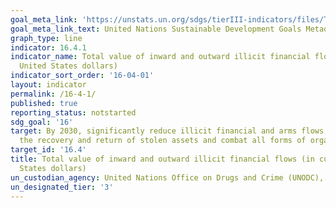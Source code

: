```yaml
---
goal_meta_link: 'https://unstats.un.org/sdgs/tierIII-indicators/files/Tier3-16-04-01.pdf'
goal_meta_link_text: United Nations Sustainable Development Goals Metadata
graph_type: line
indicator: 16.4.1
indicator_name: Total value of inward and outward illicit financial flows (in current
  United States dollars)
indicator_sort_order: '16-04-01'
layout: indicator
permalink: /16-4-1/
published: true
reporting_status: notstarted
sdg_goal: '16'
target: By 2030, significantly reduce illicit financial and arms flows, strengthen
  the recovery and return of stolen assets and combat all forms of organized crime
target_id: '16.4'
title: Total value of inward and outward illicit financial flows (in current United
  States dollars)
un_custodian_agency: United Nations Office on Drugs and Crime (UNODC), United Nations Conference on Trade and Development (UNCTAD)
un_designated_tier: '3'
---
```

